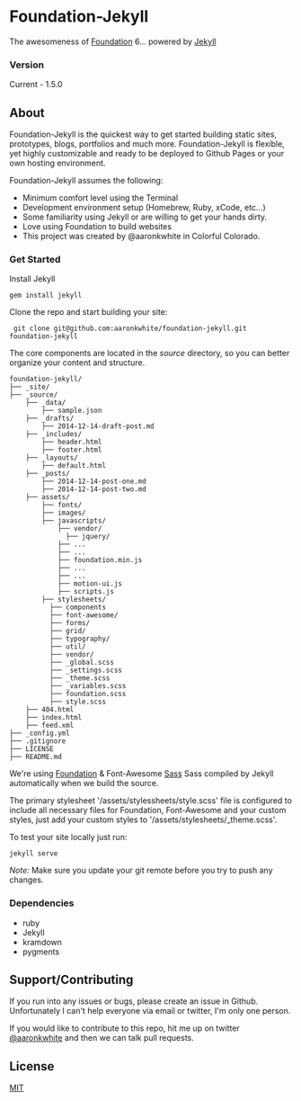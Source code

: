 
# Foundation-Jekyll
The awesomeness of [Foundation][1] 6... powered by [Jekyll][2]

### Version
Current - 1.5.0

## About
Foundation-Jekyll is the quickest way to get started building static sites, prototypes, blogs, portfolios and much more. Foundation-Jekyll is flexible, yet highly customizable and ready to be deployed to Github Pages or your own hosting environment.

Foundation-Jekyll assumes the following:
- Minimum comfort level using the Terminal
- Development environment setup (Homebrew, Ruby, xCode, etc...)
- Some familiarity using Jekyll or are willing to get your hands dirty.
- Love using Foundation to build websites
- This project was created by @aaronkwhite in Colorful Colorado.

### Get Started
Install Jekyll

```
gem install jekyll
```

Clone the repo and start building your site:

```
 git clone git@github.com:aaronkwhite/foundation-jekyll.git foundation-jekyll
```

The core components are located in the *source* directory, so you can better organize your content and structure.

```
foundation-jekyll/
├── _site/
├── _source/
    ├── _data/
        ├── sample.json
    ├── _drafts/
        ├── 2014-12-14-draft-post.md
    ├── _includes/
        ├── header.html
        ├── footer.html
    ├── _layouts/
        ├── default.html
    ├── _posts/
        ├── 2014-12-14-post-one.md
        ├── 2014-12-14-post-two.md
    ├── assets/
        ├── fonts/
        ├── images/
        ├── javascripts/
            ├── vendor/
              ├── jquery/
            ├── ...
            ├── ...
            ├── foundation.min.js
            ├── ...
            ├── ...
            ├── motion-ui.js
            ├── scripts.js
        ├── stylesheets/
          ├── components
          ├── font-awesome/
          ├── forms/
          ├── grid/
          ├── typography/
          ├── util/
          ├── vendor/
          ├── _global.scss
          ├── _settings.scss
          ├── _theme.scss
          ├── _variables.scss
          ├── foundation.scss
          ├── style.scss
    ├── 404.html
    ├── index.html
    ├── feed.xml
├── _config.yml
├── .gitignore
├── LICENSE
├── README.md
```

We're using [Foundation][1] & Font-Awesome [Sass][3] Sass compiled by Jekyll automatically when we build the source.

The primary stylesheet '/assets/stylessheets/style.scss' file is configured to include all necessary files for Foundation, Font-Awesome and your custom styles, just add your custom styles to '/assets/stylesheets/_theme.scss'.

To test your site locally just run:

```
jekyll serve
```

*Note:* Make sure you update your git remote before you try to push any changes.

### Dependencies
 - ruby
 - Jekyll
 - kramdown
 - pygments

## Support/Contributing
If you run into any issues or bugs, please create an issue in Github. Unfortunately I can't help everyone via email or twitter, I'm only one person.

If you would like to contribute to this repo, hit me up on twitter [@aaronkwhite](http://twitter.com/aaronkwhite) and then we can talk pull requests.

## License

[MIT](http://opensource.org/licenses/MIT)




[1]: http://foundation.zurb.com
[2]: http://jekyllrb.com
[3]: http://sass-lang.com
[4]: http://compass-style.org
[5]: https://incident57.com/codekit
